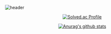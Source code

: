 ![header](https://capsule-render.vercel.app/api?type=waving&color=85bef2&height=300&section=header&text=Seongryeong%20Kim&fontSize=70)



<div align=center>


[![Solved.ac Profile](http://mazassumnida.wtf/api/v2/generate_badge?boj=hmr2406)](https://solved.ac/백준아이디/)

 [![Anurag's github stats](https://github-readme-stats.vercel.app/api?username=r-rryeong&theme=tokyonight)](https://github.com/anuraghazra/github-readme-stats)
</div>
